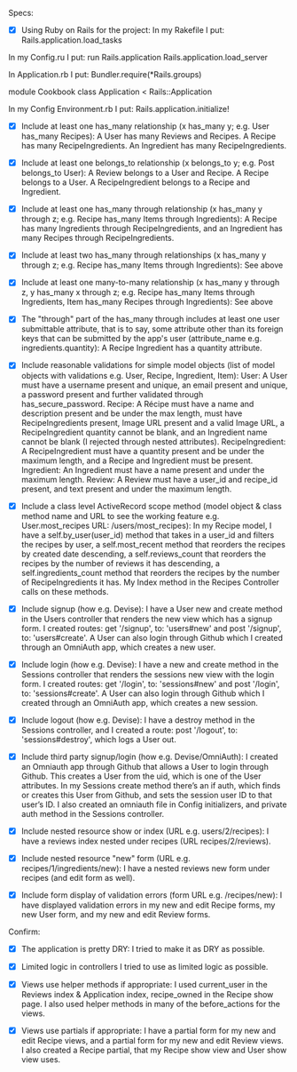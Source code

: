 Specs:
- [x] Using Ruby on Rails for the project: 
In my Rakefile I put: 
Rails.application.load_tasks

In my Config.ru I put:
run Rails.application
Rails.application.load_server

In Application.rb I put:
Bundler.require(*Rails.groups)

module Cookbook
  class Application < Rails::Application

In my Config Environment.rb I put:
Rails.application.initialize!


- [x] Include at least one has_many relationship (x has_many y; e.g. User has_many Recipes):
A User has many Reviews and Recipes.
A Recipe has many RecipeIngredients.
An Ingredient has many RecipeIngredients. 

- [x] Include at least one belongs_to relationship (x belongs_to y; e.g. Post belongs_to User):
A Review belongs to a User and Recipe. 
A Recipe belongs to a User.
A RecipeIngredient belongs to a Recipe and Ingredient. 

- [x] Include at least one has_many through relationship (x has_many y through z; e.g. Recipe has_many Items through Ingredients):
A Recipe has many Ingredients through RecipeIngredients, and an Ingredient has many Recipes through RecipeIngredients. 

- [x] Include at least two has_many through relationships (x has_many y through z; e.g. Recipe has_many Items through Ingredients):
See above

- [x] Include at least one many-to-many relationship (x has_many y through z, y has_many x through z; e.g. Recipe has_many Items through Ingredients, Item has_many Recipes through Ingredients):
See above 

- [x] The "through" part of the has_many through includes at least one user submittable attribute, that is to say, some attribute other than its foreign keys that can be submitted by the app's user (attribute_name e.g. ingredients.quantity):
A Recipe Ingredient has a quantity attribute. 

- [x] Include reasonable validations for simple model objects (list of model objects with validations e.g. User, Recipe, Ingredient, Item):
User: A User must have a username present and unique, an email present and unique, a password present and further validated through has_secure_password. 
Recipe: A Récipe must have a name and description present and be under the max length, must have RecipeIngredients present, Image URL present and a valid Image URL, a RecipeIngredient quantity cannot be blank, and an Ingredient name cannot be blank (I rejected through nested attributes). 
RecipeIngredient: A RecipeIngredient must have a quantity present and be under the maximum length, and a Recipe and Ingredient must be present. 
Ingredient: An Ingredient must have a name present and under the maximum length. 
Review: A Review must have a user_id and recipe_id present, and text present and under the maximum length. 

- [x] Include a class level ActiveRecord scope method (model object & class method name and URL to see the working feature e.g. User.most_recipes URL: /users/most_recipes):
In my Recipe model, I have a self.by_user(user_id) method that takes in a user_id and filters the recipes by user, a self.most_recent method that reorders the recipes by created date descending, a self.reviews_count that reorders the recipes by the number of reviews it has descending, a self.ingredients_count method that reorders the recipes by the number of RecipeIngredients it has. My Index method in the Recipes Controller calls on these methods. 

- [x] Include signup (how e.g. Devise):
I have a User new and create method in the Users controller that renders the new view which has a signup form. I created routes:  get '/signup', to: 'users#new' and post '/signup', to: 'users#create'. A User can also login through Github which I created through an OmniAuth app, which creates a new user. 

- [x] Include login (how e.g. Devise):
I have a new and create method in the Sessions controller that renders the sessions new view with the login form. I created routes: get '/login', to: 'sessions#new' and post '/login', to: 'sessions#create'. A User can also login through Github which I created through an OmniAuth app, which creates a new session. 

- [x] Include logout (how e.g. Devise):
I have a destroy method in the Sessions controller, and I created a route: post '/logout', to: 'sessions#destroy', which logs a User out. 

- [x] Include third party signup/login (how e.g. Devise/OmniAuth):
I created an Omniauth app through Github that allows a User to login through Github. This creates a User from the uid, which is one of the User attributes. In my Sessions create method there’s an if auth, which finds or creates this User from Github, and sets the session user ID to that user’s ID. I also created an omniauth file in Config initializers, and private auth method in the Sessions controller. 

- [x] Include nested resource show or index (URL e.g. users/2/recipes):
I have a reviews index nested under recipes (URL recipes/2/reviews).

- [x] Include nested resource "new" form (URL e.g. recipes/1/ingredients/new):
I have a nested reviews new form under recipes (and edit form as well). 

- [x] Include form display of validation errors (form URL e.g. /recipes/new):
I have displayed validation errors in my new and edit Recipe forms, my new User form, and my new and edit Review forms. 

Confirm:
- [x] The application is pretty DRY:
I tried to make it as DRY as possible.
- [x] Limited logic in controllers
I tried to use as limited logic as possible. 
- [x] Views use helper methods if appropriate:
I used current_user in the Reviews index & Application index, recipe_owned in the Recipe show page. I also used helper methods in many of the before_actions for the views. 

- [x] Views use partials if appropriate:
I have a partial form for my new and edit Recipe views, and a partial form for my new and edit Review views. I also created a Recipe partial, that my Recipe show view and User show view uses. 
